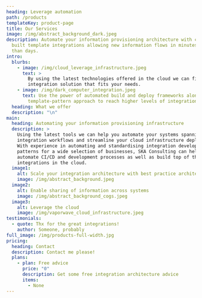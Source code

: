 ```yaml
---
heading: Leverage automation
path: /products
templateKey: product-page
title: Our Services
image: /img/abstract_background_dark.jpeg
description: Automate your information provisioning architecture with custom
  built template integrations allowing new information flows in minutes rather
  than days.
intro:
  blurbs:
    - image: /img/cloud_leverage_infrastructure.jpeg
      text: >
        By using the latest technologies offered in the cloud we can find an
        integration solution that fits your needs.
    - image: /img/dark_computer_integration.jpeg
      text: Use the power of automated build and deploy frameworks along with a
        template-pattern approach to reach higher levels of integration, faster.
  heading: What we offer
  description: "\n"
main:
  heading: Automating your information provisioning infrastructure
  description: >
    Using the latest tools we can help you automate your systems spanning
    integration workflows and streamline your cloud infrastructure deployments.
    With experience in automating and standardising integration development and
    patterns for a wide selection of businesses, SKA Consulting can help you
    automate CI/CD and development processes as well as build top of the line
    integrations in the cloud.
  image1:
    alt: Scale your integration architecture with best practice architectures
    image: /img/abstract_background.jpeg
  image2:
    alt: Enable sharing of information across systems
    image: /img/abstract_background_cogs.jpeg
  image3:
    alt: Leverage the cloud
    image: /img/vaporwave_cloud_infrastructure.jpeg
testimonials:
  - quote: Thx for the great integrations!
    author: Someone, probably
full_image: /img/products-full-width.jpg
pricing:
  heading: Contact
  description: Contact me please!
  plans:
    - plan: Free advice
      price: "0"
      description: Get some free integration architecture advice
      items:
        - None
---
```

